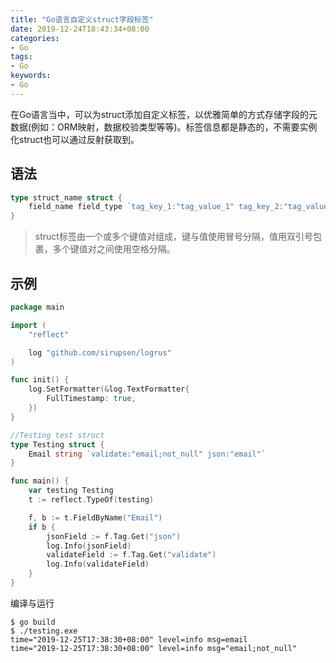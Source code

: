 ```yaml
---
title: "Go语言自定义struct字段标签"
date: 2019-12-24T18:43:34+08:00
categories:
- Go
tags:
- Go
keywords:
- Go
---
```


在Go语言当中，可以为struct添加自定义标签，以优雅简单的方式存储字段的元数据(例如：ORM映射，数据校验类型等等)。标签信息都是静态的，不需要实例化struct也可以通过反射获取到。 

<!--more-->

## 语法

```go
type struct_name struct {
	field_name field_type `tag_key_1:"tag_value_1" tag_key_2:"tag_value_2"`
}
```

> struct标签由一个或多个键值对组成，键与值使用冒号分隔，值用双引号包裹，多个键值对之间使用空格分隔。 


## 示例

```go
package main

import (
	"reflect"

	log "github.com/sirupsen/logrus"
)

func init() {
	log.SetFormatter(&log.TextFormatter{
		FullTimestamp: true,
	})
}

//Testing test struct
type Testing struct {
	Email string `validate:"email;not_null" json:"email"`
}

func main() {
	var testing Testing
	t := reflect.TypeOf(testing)

	f, b := t.FieldByName("Email")
	if b {
		jsonField := f.Tag.Get("json")
		log.Info(jsonField)
		validateField := f.Tag.Get("validate")
		log.Info(validateField)
	}
}

```

编译与运行

```text
$ go build
$ ./testing.exe
time="2019-12-25T17:38:30+08:00" level=info msg=email
time="2019-12-25T17:38:30+08:00" level=info msg="email;not_null"

```
